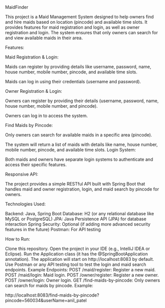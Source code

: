 MaidFinder

This project is a Maid Management System designed to help owners find and hire maids based on location (pincode) and available time slots. It provides features for maid registration and login, as well as owner registration and login. The system ensures that only owners can search for and view available maids in their area.

Features:

Maid Registration & Login:

Maids can register by providing details like username, password, name, house number, mobile number, pincode, and available time slots.

Maids can log in using their credentials (username and password).

Owner Registration & Login:

Owners can register by providing their details (username, password, name, house number, mobile number, and pincode).

Owners can log in to access the system.

Find Maids by Pincode:

Only owners can search for available maids in a specific area (pincode).

The system will return a list of maids with details like name, house number, mobile number, pincode, and available time slots.
Login System:


Both maids and owners have separate login systems to authenticate and access their specific features.

Responsive API:

The project provides a simple RESTful API built with Spring Boot that handles maid and owner registration, login, and maid search by pincode for owners.

Technologies Used:

Backend: Java, Spring Boot
Database: H2 (or any relational database like MySQL or PostgreSQL)
JPA: Java Persistence API (JPA) for database interaction
Spring Security: Optional (if adding more advanced security features in the future)
Postman: For API testing

How to Run:

Clone this repository.
Open the project in your IDE (e.g., IntelliJ IDEA or Eclipse).
Run the Application class (it has the @SpringBootApplication annotation).
The application will start on http://localhost:8083 by default.
Use Postman or any API testing tool to test the login and maid search endpoints.
Example Endpoints:
POST /maid/register: Register a new maid.
POST /maid/login: Maid login.
POST /owner/register: Register a new owner.
POST /owner/login: Owner login.
GET /find-maids-by-pincode: Only owners can search for maids by pincode. Example:


http://localhost:8083/find-maids-by-pincode?pincode=560034&userName=anil_patel
